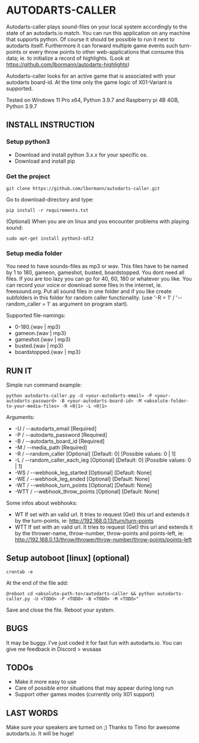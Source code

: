 # AUTODARTS-CALLER

Autodarts-caller plays sound-files on your local system accordingly to the state of an autodarts.io match. You can run this application on any machine that supports python. Of course it should be possible to run it next to autodarts itself. Furthermore it can forward multiple game events such turn-points or every throw points to other web-applications that consume this data; ie. to initialize a record of highlights. (Look at https://github.com/lbormann/autodarts-highlights)

Autodarts-caller looks for an active game that is associated with your autodarts board-id.
At the time only the game logic of X01-Variant is supported.

Tested on Windows 11 Pro x64, Python 3.9.7 and Raspberry pi 4B 4GB, Python 3.9.7


## INSTALL INSTRUCTION


### Setup python3

- Download and install python 3.x.x for your specific os.
- Download and install pip


### Get the project

    git clone https://github.com/lbormann/autodarts-caller.git

Go to download-directory and type:

    pip install -r requirements.txt

(Optional) When you are on linux and you encounter problems with playing sound:

    sudo apt-get install python3-sdl2


### Setup media folder

You need to have sounds-files as mp3 or wav. This files have to be named by 1 to 180, gameon, gameshot, busted, boardstopped. You dont need all files. If you are too lazy you can go for 40, 60, 180 or whatever you like. You can record your voice or download some files in the internet, ie. freesound.org.
Put all sound files in one folder and if you like create subfolders in this folder for random caller functionality. (use '-R = 1' / '--random_caller = 1' as argument on program start).

Supported file-namings:
- 0-180.{wav | mp3}
- gameon.{wav | mp3}
- gameshot.{wav | mp3}
- busted.{wav | mp3}
- boardstopped.{wav | mp3}


## RUN IT

Simple run command example:

    python autodarts-caller.py -U <your-autodarts-email> -P <your-autodarts-password> -B <your-autodarts-board-id> -M <absolute-folder-to-your-media-files> -R <0|1> -L <0|1>

Arguments:
- -U / --autodarts_email [Required]
- -P / --autodarts_password [Required]
- -B / --autodarts_board_id [Required]
- -M / --media_path [Required]
- -R / --random_caller [Optional] [Default: 0] [Possible values: 0 | 1]
- -L / --random_caller_each_leg [Optional] [Default: 0] [Possible values: 0 | 1]
- -WS / --webhook_leg_started [Optional] [Default: None]
- -WE / --webhook_leg_ended [Optional] [Default: None]
- -WT / --webhook_turn_points [Optional] [Default: None]
- -WTT / --webhook_throw_points [Optional] [Default: None]

Some infos about webhooks:
- WT If set with an valid url. It tries to request (Get) this url and extends it by the turn-points, ie:
    http://192.168.0.13/turn/turn-points
- WTT If set with an valid url. It tries to request (Get) this url and extends it by the thrower-name, throw-number, throw-points and points-left, ie:
    http://192.168.0.13/throw/thrower/throw-number/throw-points/points-left


## Setup autoboot [linux] (optional)

    crontab -e

At the end of the file add:

    @reboot cd <absolute-path-to>/autodarts-caller && python autodarts-caller.py -U <TODO> -P <TODO> -B <TODO> -M <TODO>" 

Save and close the file. Reboot your system.





## BUGS

It may be buggy. I've just coded it for fast fun with autodarts.io. You can give me feedback in Discord > wusaaa


## TODOs

- Make it more easy to use
- Care of possible error situations that may appear during long run 
- Support other games modes (currently only X01 support)


## LAST WORDS

Make sure your speakers are turned on ;)
Thanks to Timo for awesome autodarts.io. It will be huge!

